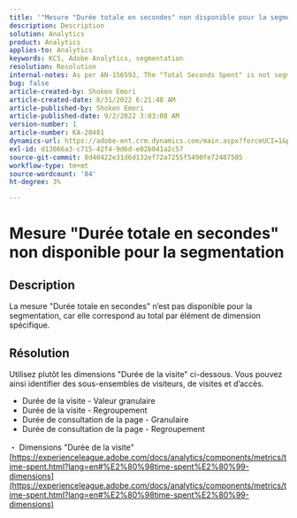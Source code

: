 ```yaml
---
title: '"Mesure "Durée totale en secondes" non disponible pour la segmentation"'
description: Description
solution: Analytics
product: Analytics
applies-to: Analytics
keywords: KCS, Adobe Analytics, segmentation
resolution: Resolution
internal-notes: As per AN-156593, The "Total Seconds Spent" is not segmentable.
bug: false
article-created-by: Shoken Emori
article-created-date: 8/31/2022 6:21:48 AM
article-published-by: Shoken Emori
article-published-date: 9/2/2022 3:03:08 AM
version-number: 1
article-number: KA-20481
dynamics-url: https://adobe-ent.crm.dynamics.com/main.aspx?forceUCI=1&pagetype=entityrecord&etn=knowledgearticle&id=34b9652d-f528-ed11-9db1-0022480869de
exl-id: d13066a3-c715-42f4-9d6d-e02b041a2c57
source-git-commit: 8d40422e31d6d132ef72a7255f5490fe72487505
workflow-type: tm+mt
source-wordcount: '84'
ht-degree: 3%

---
```


# Mesure &quot;Durée totale en secondes&quot; non disponible pour la segmentation

## Description

La mesure &quot;Durée totale en secondes&quot; n’est pas disponible pour la segmentation, car elle correspond au total par élément de dimension spécifique.

## Résolution


Utilisez plutôt les dimensions &quot;Durée de la visite&quot; ci-dessous. Vous pouvez ainsi identifier des sous-ensembles de visiteurs, de visites et d’accès.

- Durée de la visite - Valeur granulaire
- Durée de la visite - Regroupement
- Durée de consultation de la page - Granulaire
- Durée de consultation de la page - Regroupement


・ Dimensions &quot;Durée de la visite&quot;
[https://experienceleague.adobe.com/docs/analytics/components/metrics/time-spent.html?lang=en#%E2%80%98time-spent%E2%80%99-dimensions](https://experienceleague.adobe.com/docs/analytics/components/metrics/time-spent.html?lang=en#%E2%80%98time-spent%E2%80%99-dimensions)
